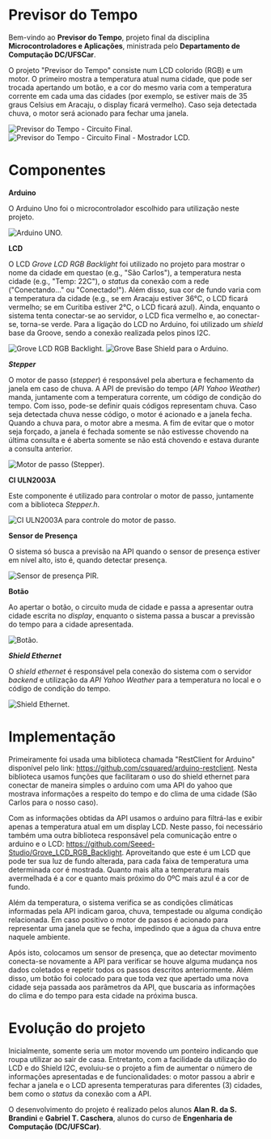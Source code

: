 # Previsor do Tempo

Bem-vindo ao **Previsor do Tempo**, projeto final da disciplina **Microcontroladores e Aplicações**, ministrada pelo **Departamento de Computação DC/UFSCar**.

O projeto "Previsor do Tempo" consiste num LCD colorido (RGB) e um motor. O primeiro mostra a temperatura atual numa cidade, que pode ser trocada apertando um botão, e a cor do mesmo varia com a temperatura corrente em cada uma das cidades (por exemplo, se estiver mais de 35 graus Celsius em Aracaju, o display ficará vermelho). Caso seja detectada chuva, o motor será acionado para fechar uma janela.

![Previsor do Tempo - Circuito Final.](https://github.com/alanbrandini/Previsor-do-Tempo/blob/master/Imagens/Previsor%20do%20Tempo%20-%20Completo.JPG)
![Previsor do Tempo - Circuito Final - Mostrador LCD.](https://github.com/alanbrandini/Previsor-do-Tempo/blob/master/Imagens/Previsor%20do%20Tempo%20-%20LCD.JPG)

# Componentes
**Arduino**

O Arduino Uno foi o microcontrolador escolhido para utilização neste projeto.

![Arduino UNO.](https://github.com/alanbrandini/Previsor-do-Tempo/blob/master/Imagens/Arduino%20Uno.jpg)

**LCD**

O LCD _Grove LCD RGB Backlight_ foi utilizado no projeto para mostrar o nome da cidade em questao (e.g., "São Carlos"), a temperatura nesta cidade (e.g., "Temp: 22C"), o _status_ da conexão com a rede ("Conectando..." ou "Conectado!"). Além disso, sua cor de fundo varia com a temperatura da cidade (e.g., se em Aracaju estiver 36°C, o LCD ficará vermelho; se em Curitiba estiver 2°C, o LCD ficará azul). Ainda, enquanto o sistema tenta conectar-se ao servidor, o LCD fica vermelho e, ao conectar-se, torna-se verde.
Para a ligação do LCD no Arduino, foi utilizado um _shield_ base da Groove, sendo a conexão realizada pelos pinos I2C.

![Grove LCD RGB Backlight.](https://github.com/alanbrandini/Previsor-do-Tempo/blob/master/Imagens/Grove-LCD%20RGB%20Backlight.jpg)
![Grove Base Shield para o Arduino.](https://github.com/alanbrandini/Previsor-do-Tempo/blob/master/Imagens/Grove%20Base%20Shield%20for%20Arduino.jpg)

**_Stepper_**

O motor de passo (_stepper_) é responsável pela abertura e fechamento da janela em caso de chuva. A API de previsão do tempo (_API Yahoo Weather_) manda, juntamente com a temperatura corrente, um código de condição do tempo. Com isso, pode-se definir quais códigos representam chuva.
Caso seja detectada chuva nesse código, o motor é acionado e a janela fecha. Quando a chuva para, o motor abre a mesma. A fim de evitar que o motor seja forçado, a janela é fechada somente se não estivesse chovendo na última consulta e é aberta somente se não está chovendo e estava durante a consulta anterior.

![Motor de passo (Stepper).](https://github.com/alanbrandini/Previsor-do-Tempo/blob/master/Imagens/Stepper.JPG)

**CI ULN2003A**

Este componente é utilizado para controlar o motor de passo, juntamente com a biblioteca _Stepper.h_.

![CI ULN2003A para controle do motor de passo.](https://github.com/alanbrandini/Previsor-do-Tempo/blob/master/Imagens/ULN2003A.jpeg)

**Sensor de Presença**

O sistema só busca a previsão na API quando o sensor de presença estiver em nível alto, isto é, quando detectar presença.

![Sensor de presença PIR.](https://github.com/alanbrandini/Previsor-do-Tempo/blob/master/Imagens/Sensor%20de%20presen%C3%A7a%20PIR.jpg)

**Botão**

Ao apertar o botão, o circuito muda de cidade e passa a apresentar outra cidade escrita no _display_, enquanto o sistema passa a buscar a previssão do tempo para a cidade apresentada.

![Botão.](https://github.com/alanbrandini/Previsor-do-Tempo/blob/master/Imagens/Pushbutton.jpg)

**_Shield Ethernet_**

O _shield ethernet_ é responsável pela conexão do sistema com o servidor _backend_ e utilização da _API Yahoo Weather_ para a temperatura no local e o código de condição do tempo.

![Shield Ethernet.](https://github.com/alanbrandini/Previsor-do-Tempo/blob/master/Imagens/Ehernet%20Shield.jpg)

# Implementação

Primeiramente foi usada uma biblioteca chamada "RestClient for Arduino" disponível pelo link: https://github.com/csquared/arduino-restclient. Nesta biblioteca usamos funções que facilitaram o uso do shield ethernet para conectar de maneira simples o arduino com uma API do yahoo que mostrava informações a respeito do tempo e do clima de uma cidade (São Carlos para o nosso caso).

Com as informações obtidas da API usamos o arduino para filtrá-las e exibir apenas a temperatura atual em um display LCD. Neste passo, foi necessário também uma outra biblioteca responsável pela comunicação entre o arduino e o LCD: https://github.com/Seeed-Studio/Grove_LCD_RGB_Backlight. Aproveitando que este é um LCD que pode ter sua luz de fundo alterada, para cada faixa de temperatura uma determinada cor é mostrada. Quanto mais alta a temperatura mais avermelhada é a cor e quanto mais próximo do 0ºC mais azul é a cor de fundo.

Além da temperatura, o sistema verifica se as condições climáticas informadas pela API indicam garoa, chuva, tempestade ou alguma condição relacionada. Em caso positivo o motor de passos é acionado para representar uma janela que se fecha, impedindo que a água da chuva entre naquele ambiente.

Após isto, colocamos um sensor de presença, que ao detectar movimento conecta-se novamente a API para verificar se houve alguma mudança nos dados coletados e repetir todos os passos descritos anteriormente. Além disso, um botão foi colocado para que toda vez que apertado uma nova cidade seja passada aos parâmetros da API, que buscaria as informações do clima e do tempo para esta cidade na próxima busca. 

# Evolução do projeto

Inicialmente, somente seria um motor movendo um ponteiro indicando que roupa utilizar ao sair de casa. Entretanto, com a facilidade da utilização do LCD e do Shield I2C, evoluiu-se o projeto a fim de aumentar o número de informações apresentadas e de funcionalidades: o motor passou a abrir e fechar a janela e o LCD apresenta temperaturas para diferentes (3) cidades, bem como o _status_ da conexão com a API.

O desenvolvimento do projeto é realizado pelos alunos **Alan R. da S. Brandini** e **Gabriel T. Caschera**, alunos do curso de **Engenharia de Computação (DC/UFSCar)**.
